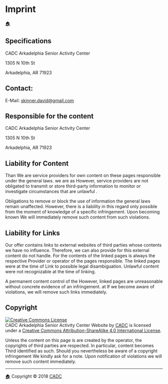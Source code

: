 # Imprint
[🏠](../Home.html)

## Specifications 

CADC Arkadelphia Senior Activity Center

1305 N 10th St

Arkadelphia, AR 71923

## Contact:

E-Mail: skinner.david@gmail.com

## Responsible for the content 

CADC Arkadelphia Senior Activity Center

1305 N 10th St

Arkadelphia, AR 71923

## Liability for Content

Than We are service providers for own content on these pages responsible under the general laws. we are as However, service providers are not obligated to transmit or store third-party information to monitor or investigate circumstances that are unlawful .

Obligations to remove or block the use of information the general laws remain unaffected. However, there is a liability in this regard only possible from the moment of knowledge of a specific infringement. Upon becoming known We will immediately remove such content from such violations.

## Liability for Links

Our offer contains links to external websites of third parties whose contents we have no influence. Therefore, we can also provide for this external content do not handle. For the contents of the linked pages is always the respective Provider or operator of the pages responsible. The linked pages were at the time of Link to possible legal disambiguation. Unlawful content were not recognizable at the time of linking.

A permanent content control of the However, linked pages are unreasonable without concrete evidence of an infringement. at If we become aware of violations, we will remove such links immediately.

## Copyright

<a rel="license" href="http://creativecommons.org/licenses/by-sa/4.0/"><img alt="Creative Commons License" style="border-width:0" src="https://i.creativecommons.org/l/by-sa/4.0/88x31.png" /></a><br /><span xmlns:dct="http://purl.org/dc/terms/" property="dct:title">CADC Arkadelphia Senior Activity Center Website</span> by <a xmlns:cc="http://creativecommons.org/ns#" href="http://cadc.com" property="cc:attributionName" rel="cc:attributionURL">CADC</a> is licensed under a <a rel="license" href="http://creativecommons.org/licenses/by-sa/4.0/">Creative Commons Attribution-ShareAlike 4.0 International License</a>.

Unless the content on this page is are created by the operator, the copyrights of third parties are respected. In particular, content becomes Third identified as such. Should you nevertheless be aware of a copyright infringement We kindly ask for a note. Upon notification of violations we will remove such content immediately.

* * *
[🏠](../Home.html) Copyright © 2018 [CADC](http://cadc.com)
